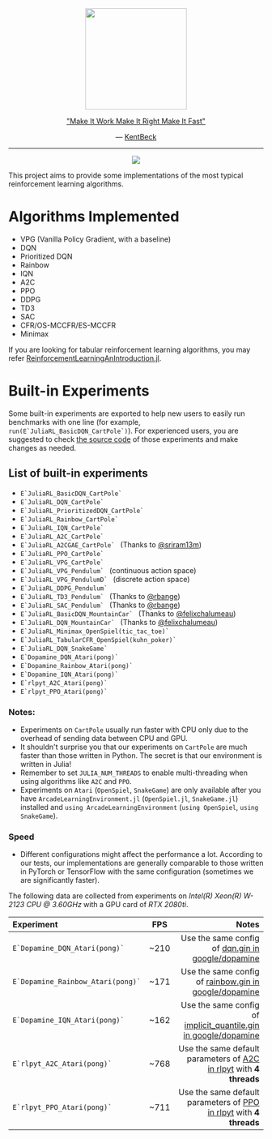 <div align="center">
<a href="https://en.wikipedia.org/wiki/Tangram"> <img src="https://upload.wikimedia.org/wikipedia/commons/7/7a/Tangram-man.svg" width="200"> </a>
<p> <a href="https://wiki.c2.com/?MakeItWorkMakeItRightMakeItFast">"Make It Work Make It Right Make It Fast"</a></p>
<p>― <a href="https://wiki.c2.com/?KentBeck">KentBeck</a></p>
</div>

<hr>
<p align="center">
  <a href="https://travis-ci.com/JuliaReinforcementLearning/ReinforcementLearningZoo.jl">
  <img src="https://travis-ci.com/JuliaReinforcementLearning/ReinforcementLearningZoo.jl.svg?branch=master">
  </a>
</p>


This project aims to provide some implementations of the most typical reinforcement learning algorithms.

# Algorithms Implemented
- VPG (Vanilla Policy Gradient, with a baseline)
- DQN
- Prioritized DQN
- Rainbow
- IQN
- A2C
- PPO
- DDPG
- TD3
- SAC
- CFR/OS-MCCFR/ES-MCCFR
- Minimax

If you are looking for tabular reinforcement learning algorithms, you may refer [ReinforcementLearningAnIntroduction.jl](https://github.com/JuliaReinforcementLearning/ReinforcementLearningAnIntroduction.jl).

# Built-in Experiments

Some built-in experiments are exported to help new users to easily run benchmarks with one line (for example, ``run(E`JuliaRL_BasicDQN_CartPole`)``). For experienced users, you are suggested to check [the source code](https://github.com/JuliaReinforcementLearning/ReinforcementLearningZoo.jl/tree/master/src/experiments) of those experiments and make changes as needed.

## List of built-in experiments

- ``E`JuliaRL_BasicDQN_CartPole` ``
- ``E`JuliaRL_DQN_CartPole` ``
- ``E`JuliaRL_PrioritizedDQN_CartPole` ``
- ``E`JuliaRL_Rainbow_CartPole` ``
- ``E`JuliaRL_IQN_CartPole` ``
- ``E`JuliaRL_A2C_CartPole` ``
- ``E`JuliaRL_A2CGAE_CartPole` `` (Thanks to [@sriram13m](https://github.com/sriram13m))
- ``E`JuliaRL_PPO_CartPole` ``
- ``E`JuliaRL_VPG_CartPole` ``
- ``E`JuliaRL_VPG_Pendulum` `` (continuous action space)
- ``E`JuliaRL_VPG_PendulumD` `` (discrete action space)
- ``E`JuliaRL_DDPG_Pendulum` ``
- ``E`JuliaRL_TD3_Pendulum` `` (Thanks to [@rbange](https://github.com/rbange))
- ``E`JuliaRL_SAC_Pendulum` `` (Thanks to [@rbange](https://github.com/rbange))
- ``E`JuliaRL_BasicDQN_MountainCar` `` (Thanks to [@felixchalumeau](https://github.com/felixchalumeau))
- ``E`JuliaRL_DQN_MountainCar` `` (Thanks to [@felixchalumeau](https://github.com/felixchalumeau))
- ``E`JuliaRL_Minimax_OpenSpiel(tic_tac_toe)` ``
- ``E`JuliaRL_TabularCFR_OpenSpiel(kuhn_poker)` ``
- ``E`JuliaRL_DQN_SnakeGame` ``
- ``E`Dopamine_DQN_Atari(pong)` ``
- ``E`Dopamine_Rainbow_Atari(pong)` ``
- ``E`Dopamine_IQN_Atari(pong)` ``
- ``E`rlpyt_A2C_Atari(pong)` ``
- ``E`rlpyt_PPO_Atari(pong)` ``

### Notes:

- Experiments on `CartPole` usually run faster with CPU only due to the overhead of sending data between CPU and GPU.
- It shouldn't surprise you that our experiments on `CartPole` are much faster than those written in Python. The secret is that our environment is written in Julia!
- Remember to set `JULIA_NUM_THREADS` to enable multi-threading when using algorithms like `A2C` and `PPO`.
- Experiments on `Atari` (`OpenSpiel`, `SnakeGame`) are only available after you have `ArcadeLearningEnvironment.jl` (`OpenSpiel.jl`, `SnakeGame.jl`) installed and `using ArcadeLearningEnvironment` (`using OpenSpiel`, `using SnakeGame`).

### Speed

- Different configurations might affect the performance a lot. According to our tests, our implementations are generally comparable to those written in PyTorch or TensorFlow with the same configuration (sometimes we are significantly faster).

The following data are collected from experiments on *Intel(R) Xeon(R) W-2123 CPU @ 3.60GHz* with a GPU card of *RTX 2080ti*.

| Experiment | FPS | Notes |
|:---------- |:----:| ----:|
| ``E`Dopamine_DQN_Atari(pong)` `` | ~210 | Use the same config of [dqn.gin in google/dopamine](https://github.com/google/dopamine/blob/master/dopamine/agents/dqn/configs/dqn.gin)|
| ``E`Dopamine_Rainbow_Atari(pong)` `` | ~171 | Use the same config of [rainbow.gin in google/dopamine](https://github.com/google/dopamine/blob/master/dopamine/agents/implicit_quantile/configs/rainbow.gin)|
| ``E`Dopamine_IQN_Atari(pong)` `` | ~162 | Use the same config of [implicit_quantile.gin in google/dopamine](https://github.com/google/dopamine/blob/master/dopamine/agents/implicit_quantile/configs/implicit_quantile.gin)|
|``E`rlpyt_A2C_Atari(pong)` ``| ~768 | Use the same default parameters of [A2C in rlpyt](https://github.com/astooke/rlpyt/blob/master/rlpyt/algos/pg/a2c.py) with **4 threads**|
| ``E`rlpyt_PPO_Atari(pong)` `` | ~711 | Use the same default parameters of [PPO in rlpyt](https://github.com/astooke/rlpyt/blob/master/rlpyt/algos/pg/ppo.py) with **4 threads**|
